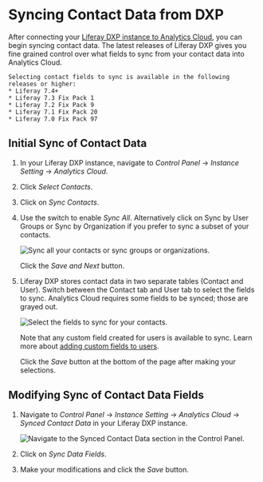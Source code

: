# Syncing Contact Data from DXP

After connecting your [Liferay DXP instance to Analytics Cloud](connecting-liferay-dxp-to-analytics-cloud.md), you can begin syncing contact data. The latest releases of Liferay DXP gives you fine grained control over what fields to sync from your contact data into Analytics Cloud.

```{note}
Selecting contact fields to sync is available in the following releases or higher:
* Liferay 7.4+
* Liferay 7.3 Fix Pack 1
* Liferay 7.2 Fix Pack 9
* Liferay 7.1 Fix Pack 20
* Liferay 7.0 Fix Pack 97
```

## Initial Sync of Contact Data

1. In your Liferay DXP instance, navigate to *Control Panel* &rarr; *Instance Setting* &rarr; *Analytics Cloud*. 

1. Click *Select Contacts*.

1. Click on *Sync Contacts*.

1. Use the switch to enable _Sync All_. Alternatively click on Sync by User Groups or Sync by Organization if you prefer to sync a subset of your contacts.

      ![Sync all your contacts or sync groups or organizations.](./syncing-contact-data-from-dxp/images/01.png)

      Click the *Save and Next* button.

1. Liferay DXP stores contact data in two separate tables (Contact and User). Switch between the Contact tab and User tab to select the fields to sync. Analytics Cloud requires some fields to be synced; those are grayed out.

      ![Select the fields to sync for your contacts.](./syncing-contact-data-from-dxp/images/02.png)

      Note that any custom field created for users is available to sync. Learn more about [adding custom fields to users](https://learn.liferay.com/dxp/latest/en/users-and-permissions/users/adding-custom-fields-to-users.html).

      Click the *Save* button at the bottom of the page after making your selections.

## Modifying Sync of Contact Data Fields

1. Navigate to *Control Panel* &rarr; *Instance Setting* &rarr; *Analytics Cloud* &rarr; *Synced Contact Data* in your Liferay DXP instance. 

      ![Navigate to the Synced Contact Data section in the Control Panel.](./syncing-contact-data-from-dxp/images/03.png)

1. Click on _Sync Data Fields_.

1. Make your modifications and click the *Save* button.
